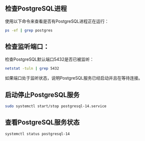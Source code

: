 ## 检查PostgreSQL进程
使用以下命令来查看是否有PostgreSQL进程正在运行：
```bash
ps -ef | grep postgres
```

## 检查监听端口：
检查PostgreSQL默认端口5432是否已被监听：
```bash
netstat -tuln | grep 5432
```
如果端口处于监听状态，说明PostgreSQL服务已经启动并且在等待连接。

## 启动停止PostgreSQL服务
```bash
sudo systemctl start/stop postgresql-14.service
```

## 查看PostgreSQL服务状态
```bash
systemctl status postgresql-14
```
